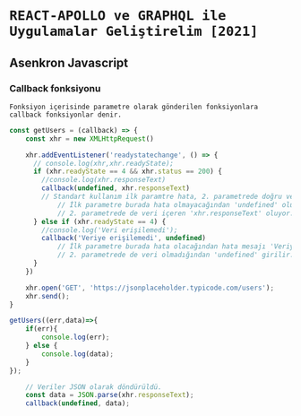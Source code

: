 # `REACT-APOLLO ve GRAPHQL ile Uygulamalar Geliştirelim [2021]`

## Asenkron Javascript

### Callback fonksiyonu

`Fonksiyon içerisinde parametre olarak gönderilen fonksiyonlara callback fonksiyonlar denir.`

```js script
const getUsers = (callback) => {
    const xhr = new XMLHttpRequest()

    xhr.addEventListener('readystatechange', () => {
      // console.log(xhr,xhr.readyState);
      if (xhr.readyState == 4 && xhr.status == 200) {
        //console.log(xhr.responseText)
        callback(undefined, xhr.responseText)
        // Standart kullanım ilk paramtre hata, 2. parametrede doğru verinin paramtresi şeklinde
            // İlk parametre burada hata olmayacağından 'undefined' oluyor.
            // 2. parametrede de veri içeren 'xhr.responseText' oluyor.
      } else if (xhr.readyState == 4) {
        //console.log('Veri erişilemedi');
        callback('Veriye erişilemedi', undefined)
            // İlk parametre burada hata olacağından hata mesajı 'Veriye erişilemedi' görüntülenir.
            // 2. parametrede de veri olmadığından 'undefined' girilir.
      }
    })

    xhr.open('GET', 'https://jsonplaceholder.typicode.com/users');
    xhr.send();
}

getUsers((err,data)=>{
    if(err){
        console.log(err);
    } else {
        console.log(data);
    }
});
```

```js script
    // Veriler JSON olarak döndürüldü.
    const data = JSON.parse(xhr.responseText); 
    callback(undefined, data);
```
